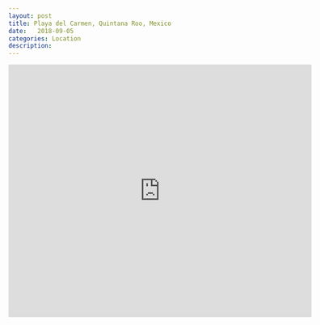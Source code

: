 ```yaml
---
layout: post
title: Playa del Carmen, Quintana Roo, Mexico
date:   2018-09-05
categories: Location
description: 
---
```


<div class="mapouter"><div class="gmap_canvas"><iframe width="600" height="500" id="gmap_canvas" src="https://maps.google.com/maps?q=Playa%20del%20Carmen%2C%20Quintana%20Roo%2C%20Mexico&t=&z=13&ie=UTF8&iwloc=&output=embed" frameborder="0" scrolling="no" marginheight="0" marginwidth="0">